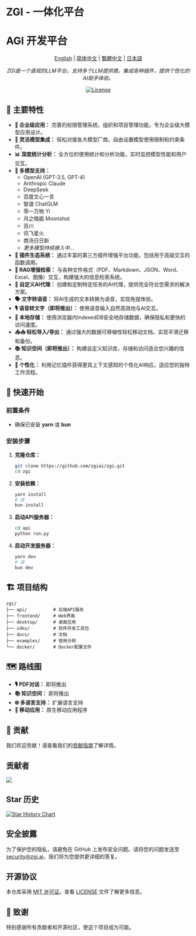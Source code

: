# ZGI - 一体化平台
# AGI 开发平台

<p align="center">
  <a href="./README.md">English</a> |
  <a href="./README_zh-CN.md">简体中文</a> |
  <a href="./README_zh-TW.md">繁體中文</a> |
  <a href="./README_ja.md">日本語</a>
</p>

<p align="center">
  <em>ZGI是一个直观的LLM平台，支持多个LLM提供商，集成各种插件，提供个性化的AI助手体验。</em>
</p>

<p align="center">
   <a href="https://github.com/zgiai/zgi/blob/main/LICENSE">
    <img alt="License" src="https://img.shields.io/github/license/zgiai/zgi">
  </a>
</p>

## 🌟 主要特性

- **👔 企业级应用：** 完善的权限管理系统，组织和项目管理功能，专为企业级大模型应用设计。
- **🔗 灵活模型集成：** 轻松对接各大模型厂商，自由设置模型使用限制和约束条件。
- **📊 深度统计分析：** 全方位的使用统计和分析功能，实时监控模型性能和用户交互。
- **🧠 多模型支持：** 
  - OpenAI (GPT-3.5, GPT-4)
  - Anthropic Claude
  - DeepSeek
  - 百度文心一言
  - 智谱 ChatGLM
  - 零一万物 Yi
  - 月之暗面 Moonshot
  - 百川
  - 讯飞星火
  - 商汤日日新
  - *更多模型持续接入中...*
- **🔌 插件生态系统：** 通过丰富的第三方插件增强平台功能，包括用于高级交互的函数调用。
- **📄 RAG增强检索：** 与各种文件格式（PDF、Markdown、JSON、Word、Excel、图像）交互，构建强大的信息检索系统。
- **🤖 自定义AI代理：** 创建和定制特定任务的AI代理，提供完全符合您需求的解决方案。
- **🗣️ 文字转语音：** 将AI生成的文本转换为语音，实现免提体验。
- **🎙️ 语音转文字（即将推出）：** 使用语音输入自然高效地与AI交互。
- **💾 本地存储：** 使用浏览器内IndexedDB安全地存储数据，确保隐私和更快的访问速度。
- **📤📥 轻松导入/导出：** 通过强大的数据可移植性轻松移动文档，实现平滑迁移和备份。
- **📚 知识空间（即将推出）：** 构建自定义知识库，存储和访问适合您兴趣的信息。
- **👤 个性化：** 利用记忆插件获得更具上下文感知的个性化AI响应，适应您的独特工作流程。

## 🚀 快速开始

### 前置条件
- 确保已安装 **yarn** 或 **bun**

### 安装步骤

1. **克隆仓库：**
   ```bash
   git clone https://github.com/zgiai/zgi.git
   cd zgi
   ```

2. **安装依赖：**
   ```bash
   yarn install
   # 或
   bun install
   ```

3. **启动API服务器：**
   ```bash
   cd api
   python run.py
   ```

4. **启动开发服务器：**
   ```bash
   yarn dev
   # 或
   bun dev
   ```

## 🏗️ 项目结构

```
zgi/
├── api/          # 后端API服务
├── frontend/     # Web界面
├── desktop/      # 桌面应用
├── sdks/         # 软件开发工具包
├── docs/         # 文档
├── examples/     # 使用示例
└── docker/       # Docker配置文件
```

## 🗺 路线图

- **🎙️ PDF对话：** 即将推出
- **📚 知识空间：** 即将推出
- **🌐 多语言支持：** 扩展语言支持
- **📱 移动应用：** 原生移动应用程序

## 🤝 贡献

我们欢迎贡献！请查看我们的[贡献指南](./docs/CONTRIBUTING.md)了解详情。

## 贡献者

<a href="https://github.com/zgiai/zgi/graphs/contributors">
  <img src="https://contrib.rocks/image?repo=zgiai/zgi" />
</a>

## Star 历史

[![Star History Chart](https://api.star-history.com/svg?repos=zgiai/zgi&type=Date)](https://star-history.com/#zgiai/zgi&Date)

## 安全披露

为了保护您的隐私，请避免在 GitHub 上发布安全问题。请将您的问题发送至 security@zgi.ai，我们将为您提供更详细的答复。

## 开源协议

本仓库采用 [MIT 许可证](LICENSE)。查看 [LICENSE](LICENSE) 文件了解更多信息。

## 🙏 致谢

特别感谢所有贡献者和开源社区，使这个项目成为可能。

